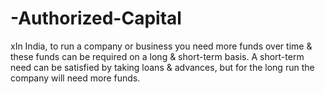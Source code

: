 # -Authorized-Capital
xIn India, to run a company or business you need more funds over time &amp; these funds can be required on a long &amp; short-term basis. A short-term need can be satisfied by taking loans &amp; advances, but for the long run the company will need more funds. 
